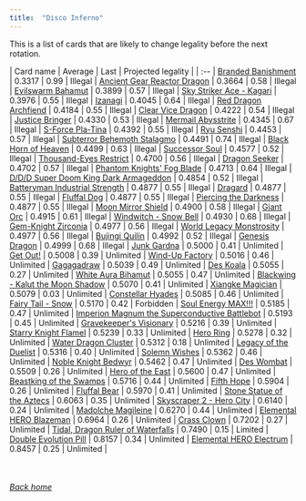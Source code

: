 ```yaml
---
title:  "Disco Inferno"
---
```


This is a list of cards that are likely to change legality before the next rotation.

| Card name | Average | Last | Projected legality |
| :-- |
[Branded Banishment](https://db.ygoprodeck.com/card/?search=Branded%20Banishment) | 0.3317 | 0.99 | Illegal |
[Ancient Gear Reactor Dragon](https://db.ygoprodeck.com/card/?search=Ancient%20Gear%20Reactor%20Dragon) | 0.3664 | 0.58 | Illegal |
[Evilswarm Bahamut](https://db.ygoprodeck.com/card/?search=Evilswarm%20Bahamut) | 0.3899 | 0.57 | Illegal |
[Sky Striker Ace - Kagari](https://db.ygoprodeck.com/card/?search=Sky%20Striker%20Ace%20-%20Kagari) | 0.3976 | 0.55 | Illegal |
[Izanagi](https://db.ygoprodeck.com/card/?search=Izanagi) | 0.4045 | 0.64 | Illegal |
[Red Dragon Archfiend](https://db.ygoprodeck.com/card/?search=Red%20Dragon%20Archfiend) | 0.4184 | 0.55 | Illegal |
[Clear Vice Dragon](https://db.ygoprodeck.com/card/?search=Clear%20Vice%20Dragon) | 0.4222 | 0.54 | Illegal |
[Justice Bringer](https://db.ygoprodeck.com/card/?search=Justice%20Bringer) | 0.4330 | 0.53 | Illegal |
[Mermail Abysstrite](https://db.ygoprodeck.com/card/?search=Mermail%20Abysstrite) | 0.4345 | 0.67 | Illegal |
[S-Force Pla-Tina](https://db.ygoprodeck.com/card/?search=S-Force%20Pla-Tina) | 0.4392 | 0.55 | Illegal |
[Ryu Senshi](https://db.ygoprodeck.com/card/?search=Ryu%20Senshi) | 0.4453 | 0.57 | Illegal |
[Subterror Behemoth Stalagmo](https://db.ygoprodeck.com/card/?search=Subterror%20Behemoth%20Stalagmo) | 0.4491 | 0.74 | Illegal |
[Black Horn of Heaven](https://db.ygoprodeck.com/card/?search=Black%20Horn%20of%20Heaven) | 0.4499 | 0.63 | Illegal |
[Successor Soul](https://db.ygoprodeck.com/card/?search=Successor%20Soul) | 0.4577 | 0.52 | Illegal |
[Thousand-Eyes Restrict](https://db.ygoprodeck.com/card/?search=Thousand-Eyes%20Restrict) | 0.4700 | 0.56 | Illegal |
[Dragon Seeker](https://db.ygoprodeck.com/card/?search=Dragon%20Seeker) | 0.4702 | 0.57 | Illegal |
[Phantom Knights' Fog Blade](https://db.ygoprodeck.com/card/?search=Phantom%20Knights'%20Fog%20Blade) | 0.4713 | 0.64 | Illegal |
[D/D/D Super Doom King Dark Armageddon](https://db.ygoprodeck.com/card/?search=D/D/D%20Super%20Doom%20King%20Dark%20Armageddon) | 0.4854 | 0.52 | Illegal |
[Batteryman Industrial Strength](https://db.ygoprodeck.com/card/?search=Batteryman%20Industrial%20Strength) | 0.4877 | 0.55 | Illegal |
[Dragard](https://db.ygoprodeck.com/card/?search=Dragard) | 0.4877 | 0.55 | Illegal |
[Fluffal Dog](https://db.ygoprodeck.com/card/?search=Fluffal%20Dog) | 0.4877 | 0.55 | Illegal |
[Piercing the Darkness](https://db.ygoprodeck.com/card/?search=Piercing%20the%20Darkness) | 0.4877 | 0.55 | Illegal |
[Moon Mirror Shield](https://db.ygoprodeck.com/card/?search=Moon%20Mirror%20Shield) | 0.4900 | 0.58 | Illegal |
[Giant Orc](https://db.ygoprodeck.com/card/?search=Giant%20Orc) | 0.4915 | 0.61 | Illegal |
[Windwitch - Snow Bell](https://db.ygoprodeck.com/card/?search=Windwitch%20-%20Snow%20Bell) | 0.4930 | 0.68 | Illegal |
[Gem-Knight Zirconia](https://db.ygoprodeck.com/card/?search=Gem-Knight%20Zirconia) | 0.4977 | 0.56 | Illegal |
[World Legacy Monstrosity](https://db.ygoprodeck.com/card/?search=World%20Legacy%20Monstrosity) | 0.4977 | 0.56 | Illegal |
[Bujingi Quilin](https://db.ygoprodeck.com/card/?search=Bujingi%20Quilin) | 0.4992 | 0.52 | Illegal |
[Genesis Dragon](https://db.ygoprodeck.com/card/?search=Genesis%20Dragon) | 0.4999 | 0.68 | Illegal |
[Junk Gardna](https://db.ygoprodeck.com/card/?search=Junk%20Gardna) | 0.5000 | 0.41 | Unlimited |
[Get Out!](https://db.ygoprodeck.com/card/?search=Get%20Out!) | 0.5008 | 0.39 | Unlimited |
[Wind-Up Factory](https://db.ygoprodeck.com/card/?search=Wind-Up%20Factory) | 0.5016 | 0.46 | Unlimited |
[Gagagadraw](https://db.ygoprodeck.com/card/?search=Gagagadraw) | 0.5039 | 0.49 | Unlimited |
[Des Koala](https://db.ygoprodeck.com/card/?search=Des%20Koala) | 0.5055 | 0.27 | Unlimited |
[White Aura Bihamut](https://db.ygoprodeck.com/card/?search=White%20Aura%20Bihamut) | 0.5055 | 0.47 | Unlimited |
[Blackwing - Kalut the Moon Shadow](https://db.ygoprodeck.com/card/?search=Blackwing%20-%20Kalut%20the%20Moon%20Shadow) | 0.5070 | 0.41 | Unlimited |
[Xiangke Magician](https://db.ygoprodeck.com/card/?search=Xiangke%20Magician) | 0.5079 | 0.03 | Unlimited |
[Constellar Hyades](https://db.ygoprodeck.com/card/?search=Constellar%20Hyades) | 0.5085 | 0.46 | Unlimited |
[Fairy Tail - Snow](https://db.ygoprodeck.com/card/?search=Fairy%20Tail%20-%20Snow) | 0.5170 | 0.42 | Forbidden |
[Soul Energy MAX!!!](https://db.ygoprodeck.com/card/?search=Soul%20Energy%20MAX!!!) | 0.5185 | 0.47 | Unlimited |
[Imperion Magnum the Superconductive Battlebot](https://db.ygoprodeck.com/card/?search=Imperion%20Magnum%20the%20Superconductive%20Battlebot) | 0.5193 | 0.45 | Unlimited |
[Gravekeeper's Visionary](https://db.ygoprodeck.com/card/?search=Gravekeeper's%20Visionary) | 0.5216 | 0.39 | Unlimited |
[Starry Knight Flamel](https://db.ygoprodeck.com/card/?search=Starry%20Knight%20Flamel) | 0.5239 | 0.33 | Unlimited |
[Hero Ring](https://db.ygoprodeck.com/card/?search=Hero%20Ring) | 0.5278 | 0.32 | Unlimited |
[Water Dragon Cluster](https://db.ygoprodeck.com/card/?search=Water%20Dragon%20Cluster) | 0.5312 | 0.18 | Unlimited |
[Legacy of the Duelist](https://db.ygoprodeck.com/card/?search=Legacy%20of%20the%20Duelist) | 0.5316 | 0.40 | Unlimited |
[Solemn Wishes](https://db.ygoprodeck.com/card/?search=Solemn%20Wishes) | 0.5362 | 0.46 | Unlimited |
[Noble Knight Bedwyr](https://db.ygoprodeck.com/card/?search=Noble%20Knight%20Bedwyr) | 0.5462 | 0.47 | Unlimited |
[Des Wombat](https://db.ygoprodeck.com/card/?search=Des%20Wombat) | 0.5509 | 0.26 | Unlimited |
[Hero of the East](https://db.ygoprodeck.com/card/?search=Hero%20of%20the%20East) | 0.5600 | 0.47 | Unlimited |
[Beastking of the Swamps](https://db.ygoprodeck.com/card/?search=Beastking%20of%20the%20Swamps) | 0.5716 | 0.44 | Unlimited |
[Fifth Hope](https://db.ygoprodeck.com/card/?search=Fifth%20Hope) | 0.5904 | 0.26 | Unlimited |
[Fluffal Bear](https://db.ygoprodeck.com/card/?search=Fluffal%20Bear) | 0.5970 | 0.41 | Unlimited |
[Stone Statue of the Aztecs](https://db.ygoprodeck.com/card/?search=Stone%20Statue%20of%20the%20Aztecs) | 0.6063 | 0.35 | Unlimited |
[Skyscraper 2 - Hero City](https://db.ygoprodeck.com/card/?search=Skyscraper%202%20-%20Hero%20City) | 0.6140 | 0.24 | Unlimited |
[Madolche Magileine](https://db.ygoprodeck.com/card/?search=Madolche%20Magileine) | 0.6270 | 0.44 | Unlimited |
[Elemental HERO Blazeman](https://db.ygoprodeck.com/card/?search=Elemental%20HERO%20Blazeman) | 0.6964 | 0.26 | Unlimited |
[Crass Clown](https://db.ygoprodeck.com/card/?search=Crass%20Clown) | 0.7202 | 0.27 | Unlimited |
[Tidal, Dragon Ruler of Waterfalls](https://db.ygoprodeck.com/card/?search=Tidal,%20Dragon%20Ruler%20of%20Waterfalls) | 0.7490 | 0.15 | Limited |
[Double Evolution Pill](https://db.ygoprodeck.com/card/?search=Double%20Evolution%20Pill) | 0.8157 | 0.34 | Unlimited |
[Elemental HERO Electrum](https://db.ygoprodeck.com/card/?search=Elemental%20HERO%20Electrum) | 0.8457 | 0.25 | Unlimited |

<br>

###### [Back home](index)